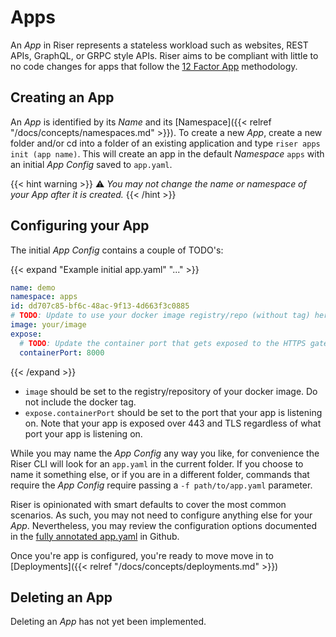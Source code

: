 # Apps

An _App_ in Riser represents a stateless workload such as websites, REST APIs, GraphQL, or GRPC style APIs.
Riser aims to be compliant with little to no code changes for apps that follow the [12 Factor App](https://12factor.net/) methodology.


## Creating an App
An _App_ is identified by its _Name_ and its
[Namespace]({{< relref "/docs/concepts/namespaces.md" >}}). To create a new _App_,
create a new folder and/or cd into a folder of an existing application and type
`riser apps init (app name)`. This will create an app in the default _Namespace_ `apps`
with an initial _App Config_ saved to `app.yaml`.


{{< hint warning >}}
:warning: _You may not change the name or namespace of your App after it is created._
{{< /hint >}}

## Configuring your App

The initial _App Config_ contains a couple of TODO's:

{{< expand "Example initial app.yaml" "..." >}}
```yaml
name: demo
namespace: apps
id: dd707c85-bf6c-48ac-9f13-4d663f3c0885
# TODO: Update to use your docker image registry/repo (without tag) here
image: your/image
expose:
  # TODO: Update the container port that gets exposed to the HTTPS gateway
  containerPort: 8000
```
{{< /expand >}}

- `image` should be set to the registry/repository of your docker image.
Do not include the docker tag.
- `expose.containerPort` should be set to the port that your app is listening on.
Note that your app is exposed over 443 and TLS regardless of what port your app
is listening on.

While you may name the _App Config_ any way you like, for convenience the Riser CLI
will look for an `app.yaml` in the current folder. If you choose to name it something
else, or if you are in a different folder, commands that require the _App Config_
require passing a `-f path/to/app.yaml` parameter.

Riser is opinionated with smart defaults to cover the most common scenarios. As
such, you may not need to configure anything else for your _App_. Nevertheless, you
may review the configuration options documented in the
[fully annotated app.yaml](https://github.com/riser-platform/riser/blob/main/examples/app.yaml)
in Github.

Once you're app is configured, you're ready to move move in to [Deployments]({{< relref "/docs/concepts/deployments.md" >}})

## Deleting an App

Deleting an _App_ has not yet been implemented.




